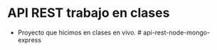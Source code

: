 # API REST trabajo en clases

- Proyecto que hicimos en clases en vivo.
#   a p i - r e s t - n o d e - m o n g o - e x p r e s s  
 